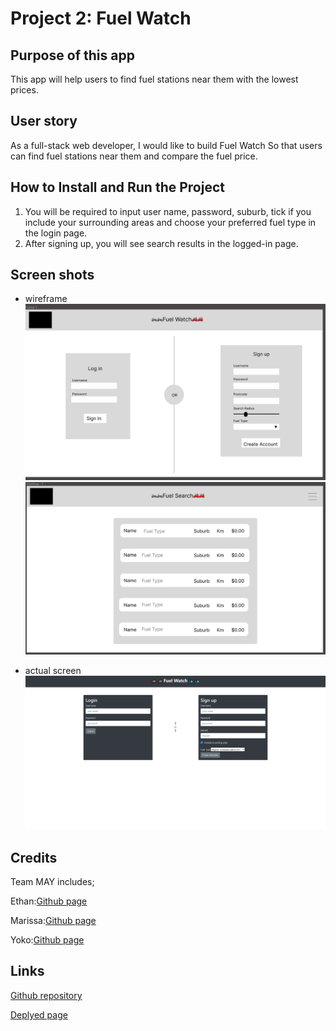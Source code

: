 # Project 2: Fuel Watch
 
## Purpose of this app
This app will help users to find fuel stations near them with the lowest prices.
 
## User story
As a full-stack web developer,
I would like to build Fuel Watch
So that users can find fuel stations near them and compare the fuel price.
 
## How to Install and Run the Project
1. You will be required to input user name, password, suburb, tick if you include your surrounding areas and choose your preferred fuel type in the login page.
2. After signing up, you will see search results in the logged-in page.  
 
## Screen shots
 
- wireframe
![Log-in page](./img/wireframe1.png)
![Logged-in page](./img/wireframe2.png)
 
- actual screen
![Log-in page](./img/actual_login.png)
<!-- ![Logged-in page](image.jpg) -->
 
 
## Credits
 
Team MAY includes;
 
Ethan:[Github page](https://github.com/ethangodley)
 
Marissa:[Github page](https://github.com/marissakrantz)
 
Yoko:[Github page](https://github.com/Yoko-cyer)
 
## Links
 
[Github repository](https://github.com/Yoko-cyer/Project2_Fuel_Watch)
 
[Deplyed page](https://mey-project-2.herokuapp.com/)
